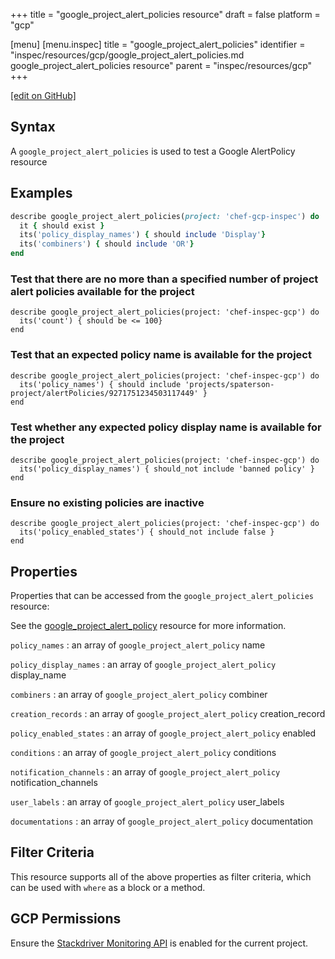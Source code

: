 +++
title = "google_project_alert_policies resource"
draft = false
platform = "gcp"

[menu]
  [menu.inspec]
    title = "google_project_alert_policies"
    identifier = "inspec/resources/gcp/google_project_alert_policies.md google_project_alert_policies resource"
    parent = "inspec/resources/gcp"
+++

[\[edit on GitHub\]](https://github.com/inspec/inspec-gcp/blob/master/docs/resources/google_project_alert_policies.md)

## Syntax

A `google_project_alert_policies` is used to test a Google AlertPolicy resource

## Examples

```ruby
describe google_project_alert_policies(project: 'chef-gcp-inspec') do
  it { should exist }
  its('policy_display_names') { should include 'Display'}
  its('combiners') { should include 'OR'}
end
```

### Test that there are no more than a specified number of project alert policies available for the project

    describe google_project_alert_policies(project: 'chef-inspec-gcp') do
      its('count') { should be <= 100}
    end

### Test that an expected policy name is available for the project

    describe google_project_alert_policies(project: 'chef-inspec-gcp') do
      its('policy_names') { should include 'projects/spaterson-project/alertPolicies/9271751234503117449' }
    end

### Test whether any expected policy display name is available for the project

    describe google_project_alert_policies(project: 'chef-inspec-gcp') do
      its('policy_display_names') { should_not include 'banned policy' }
    end

### Ensure no existing policies are inactive

    describe google_project_alert_policies(project: 'chef-inspec-gcp') do
      its('policy_enabled_states') { should_not include false }
    end

## Properties

Properties that can be accessed from the `google_project_alert_policies` resource:

See the [google_project_alert_policy](/inspec/resources/google_project_alert_policy/#properties) resource for more information.

`policy_names`
: an array of `google_project_alert_policy` name

`policy_display_names`
: an array of `google_project_alert_policy` display_name

`combiners`
: an array of `google_project_alert_policy` combiner

`creation_records`
: an array of `google_project_alert_policy` creation_record

`policy_enabled_states`
: an array of `google_project_alert_policy` enabled

`conditions`
: an array of `google_project_alert_policy` conditions

`notification_channels`
: an array of `google_project_alert_policy` notification_channels

`user_labels`
: an array of `google_project_alert_policy` user_labels

`documentations`
: an array of `google_project_alert_policy` documentation

## Filter Criteria

This resource supports all of the above properties as filter criteria, which can be used
with `where` as a block or a method.

## GCP Permissions

Ensure the [Stackdriver Monitoring API](https://console.cloud.google.com/apis/library/monitoring.googleapis.com/) is enabled for the current project.

